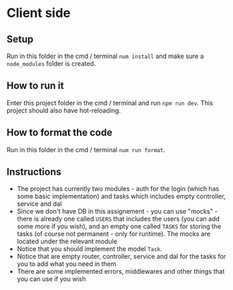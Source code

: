 # Client side

## Setup
Run in this folder in the cmd / terminal `num install` and make sure a `node_modules` folder is created.

## How to run it
Enter this project folder in the cmd / terminal and run `npm run dev`. This project should also have hot-reloading.

## How to format the code
Run in this folder in the cmd / terminal `num run format`.

## Instructions
- The project has currently two modules - auth for the login (which has some basic implementation) and tasks which includes empty controller, service and dal
- Since we don't have DB in this assignement - you can use "mocks" - there is already one called `USERS` that includes the users (you can add some more if you wish), and an empty one called `TASKS` for storing the tasks (of course not permanent - only for runtime). The mocks are located under the relevant module
- Notice that you should implement the model `Task`.
- Notice that are empty router, controller, service and dal for the tasks for you to add what you need in them 
- There are some implemented errors, middlewares and other things that you can use if you wish 

